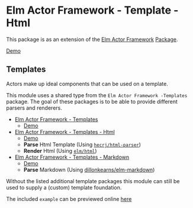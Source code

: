# Elm Actor Framework - Template - Html

This package is as an extension of the [Elm Actor Framework](https://github.com/tricycle/elm-actor-framework) [Package](https://package.elm-lang.org/packages/tricycle/elm-actor-framework/latest).

[Demo](https://tricycle.github.io/elm-actor-framework-html)

## Templates

Actors make up ideal components that can be used on a template.

This module uses a shared type from the `Elm Actor Framework -Templates` package.
The goal of these packages is to be able to provide different parsers and renderers.

- [Elm Actor Framework - Templates](https://github.com/tricycle/elm-actor-framework-template)
  - [Demo](https://tricycle.github.io/elm-actor-framework)
- [Elm Actor Framework - Templates - Html](https://github.com/tricycle/elm-actor-framework-template-html)
  - [Demo](https://tricycle.github.io/elm-actor-framework-template-html)
  - **Parse** Html Template (Using [`hecrj/html-parser`](https://github.com/hecrj/html-parser))
  - **Render** Html (Using [`elm/html`](https://github.com/elm/html))
- [Elm Actor Framework - Templates - Markdown](https://github.com/tricycle/elm-actor-framework-template-markdown)
  - [Demo](https://tricycle.github.io/elm-actor-framework-template-markdown)
  - **Parse** Markdown (Using [dillonkearns/elm-markdown](https://github.com/dillonkearns/elm-markdown))

Without the listed additional template packages this module can still be used to
supply a (custom) template foundation.

The included `example` can be previewed online [here](https://tricycle.github.io/elm-actor-framework)
